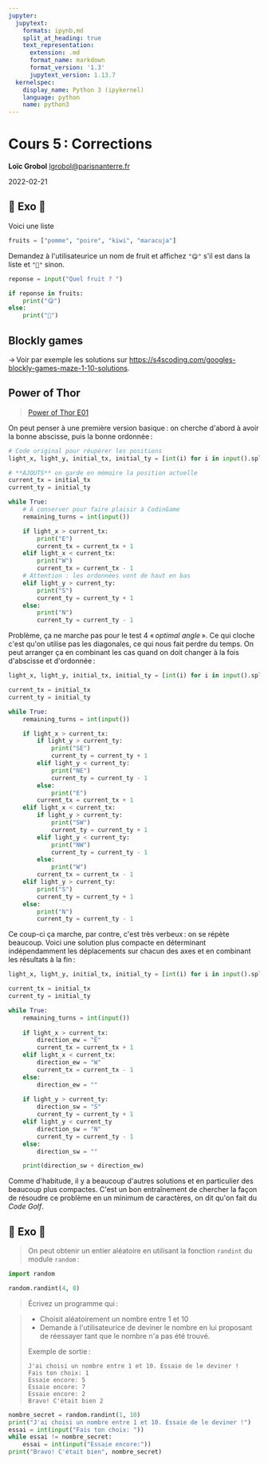 ```yaml
---
jupyter:
  jupytext:
    formats: ipynb,md
    split_at_heading: true
    text_representation:
      extension: .md
      format_name: markdown
      format_version: '1.3'
      jupytext_version: 1.13.7
  kernelspec:
    display_name: Python 3 (ipykernel)
    language: python
    name: python3
---
```


<!-- LTeX: language=fr -->
<!-- #region slideshow={"slide_type": "slide"} -->
Cours 5 : Corrections
=====================

**Loïc Grobol** [<lgrobol@parisnanterre.fr>](mailto:lgrobol@parisnanterre.fr)

2022-02-21
<!-- #endregion -->

## 🔄 Exo 🔄

Voici une liste

```python
fruits = ["pomme", "poire", "kiwi", "maracuja"]
```

Demandez à l'utilisateurice un nom de fruit et affichez `"😋"` s'il est dans la liste et `"🤨"` sinon.

```python
reponse = input("Quel fruit ? ")

if reponse in fruits:
    print("😋")
else:
    print("🤨")
```

## Blockly games

→ Voir par exemple les solutions sur
<https://s4scoding.com/googles-blockly-games-maze-1-10-solutions>.

## Power of Thor

> [Power of Thor E01](https://www.codingame.com/training/easy/power-of-thor-episode-1)

<!-- #region -->

On peut penser à une première version basique : on cherche d'abord à avoir la bonne abscisse, puis
la bonne ordonnée :

```python
# Code original pour réupérer les positions
light_x, light_y, initial_tx, initial_ty = [int(i) for i in input().split()]

# **AJOUTS** on garde en mémoire la position actuelle
current_tx = initial_tx
current_ty = initial_ty

while True:
    # À conserver pour faire plaisir à CodinGame
    remaining_turns = int(input())

    if light_x > current_tx:
        print("E")
        current_tx = current_tx + 1
    elif light_x < current_tx:
        print("W")
        current_tx = current_tx - 1
    # Attention : les ordonnées vont de haut en bas
    elif light_y > current_ty:
        print("S")
        current_ty = current_ty + 1
    else:
        print("N")
        current_ty = current_ty - 1
```

Problème, ça ne marche pas pour le test 4 « *optimal angle* ». Ce qui cloche c'est qu'on utilise pas
les diagonales, ce qui nous fait perdre du temps. On peut arranger ça en combinant les cas quand on
doit changer à la fois d'abscisse et d'ordonnée :

```python
light_x, light_y, initial_tx, initial_ty = [int(i) for i in input().split()]

current_tx = initial_tx
current_ty = initial_ty

while True:
    remaining_turns = int(input())

    if light_x > current_tx:
        if light_y > current_ty:
            print("SE")
            current_ty = current_ty + 1
        elif light_y < current_ty:
            print("NE")
            current_ty = current_ty - 1
        else:
            print("E")
        current_tx = current_tx + 1
    elif light_x < current_tx:
        if light_y > current_ty:
            print("SW")
            current_ty = current_ty + 1
        elif light_y < current_ty:
            print("NW")
            current_ty = current_ty - 1
        else:
            print("W")
        current_tx = current_tx - 1
    elif light_y > current_ty:
        print("S")
        current_ty = current_ty + 1
    else:
        print("N")
        current_ty = current_ty - 1
```

Ce coup-ci ça marche, par contre, c'est très verbeux : on se répète beaucoup. Voici une solution
plus compacte en déterminant indépendamment les déplacements sur chacun des axes et en combinant les
résultats à la fin :

```python
light_x, light_y, initial_tx, initial_ty = [int(i) for i in input().split()]

current_tx = initial_tx
current_ty = initial_ty

while True:
    remaining_turns = int(input())
    
    if light_x > current_tx:
        direction_ew = "E"
        current_tx = current_tx + 1
    elif light_x < current_tx:
        direction_ew = "W"
        current_tx = current_tx - 1
    else:
        direction_ew = ""
    
    if light_y > current_ty:
        direction_sw = "S"
        current_ty = current_ty + 1
    elif light_y < current_ty
        direction_sw = "N"
        current_ty = current_ty - 1
    else:
        direction_sw = ""

    print(direction_sw + direction_ew)
```

Comme d'habitude, il y a beaucoup d'autres solutions et en particulier des beaucoup plus compactes. C'est un bon entraînement de chercher la façon de résoudre ce problème en un minimum de caractères, on dit qu'on fait du *Code Golf*.

<!-- #endregion -->

## 🤔 Exo 🤔

> On peut obtenir un entier aléatoire en utilisant la fonction `randint` du module `random` :

```python
import random
```

```python
random.randint(4, 8)
```

> Écrivez un programme qui :

> - Choisit aléatoirement un nombre entre $1$ et $10$
> - Demande à l'utilisateurice de deviner le nombre en lui proposant de réessayer tant que le nombre
>   n'a pas été trouvé.
>
> Exemple de sortie :
>
> ```text
> J'ai choisi un nombre entre 1 et 10. Essaie de le deviner !
> Fais ton choix: 1
> Essaie encore: 5
> Essaie encore: 7
> Essaie encore: 2
> Bravo! C'était bien 2
> ```

```python tags=["skip-execution"]
nombre_secret = random.randint(1, 10)
print("J'ai choisi un nombre entre 1 et 10. Essaie de le deviner !")
essai = int(input("Fais ton choix: "))
while essai != nombre_secret:
    essai = int(input("Essaie encore:"))
print("Bravo! C'était bien", nombre_secret)
```
